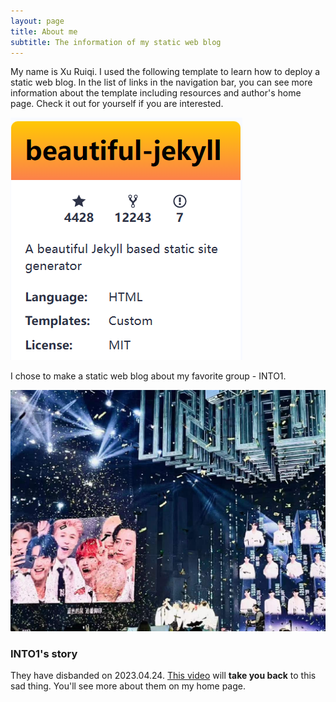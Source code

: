 ```yaml
---
layout: page
title: About me
subtitle: The information of my static web blog
---
```


My name is Xu Ruiqi. I used the following template to learn how to deploy a static web blog. In the list of links in the navigation bar, you can see more information about the template including resources and author's home page. Check it out for yourself if you are interested.

![avatar](assets/img/bj.png)

I chose to make a static web blog about my favorite group - INTO1.

![avatar](assets/img/bginto1.jpg)

### INTO1's story

They have disbanded on 2023.04.24. [This video](https://m.bilibili.com/video/BV1eg411Z7zJ?buvid=Y1483C1A4B1DDA4C42C580ED1A85B5993D63&is_story_h5=false&mid=KvW%2FD4f2c5VbC4ZAHj66gw%3D%3D&p=1&plat_id=120&share_from=ugc&share_medium=iphone&share_plat=ios&share_session_id=F3B2D8DE-AED8-44C2-BBE0-48584676C499&share_source=WEIXIN&share_tag=s_i&timestamp=1682436869&unique_k=PxwWGbI&up_id=156058480) will **take you back** to this sad thing. You'll see more about them on my home page.


